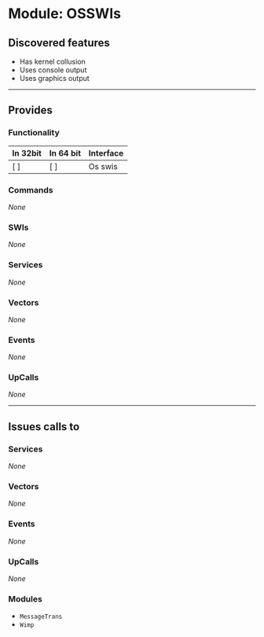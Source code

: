 # Module: OSSWIs

## Discovered features


* Has kernel collusion
* Uses console output
* Uses graphics output

---

## Provides

### Functionality

| In 32bit | In 64 bit | Interface |
|----------|-----------|-----------|
| [ ]      | [ ]       | Os swis |

### Commands


*None*


### SWIs


*None*


### Services


*None*


### Vectors


*None*


### Events


*None*


### UpCalls


*None*


---

## Issues calls to

### Services


*None*


### Vectors


*None*


### Events


*None*


### UpCalls


*None*


### Modules


* `MessageTrans`
* `Wimp`


